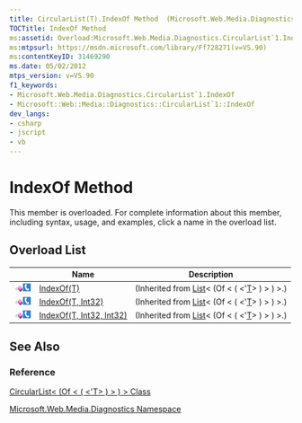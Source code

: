 ```yaml
---
title: CircularList(T).IndexOf Method  (Microsoft.Web.Media.Diagnostics)
TOCTitle: IndexOf Method
ms:assetid: Overload:Microsoft.Web.Media.Diagnostics.CircularList`1.IndexOf
ms:mtpsurl: https://msdn.microsoft.com/library/Ff728271(v=VS.90)
ms:contentKeyID: 31469290
ms.date: 05/02/2012
mtps_version: v=VS.90
f1_keywords:
- Microsoft.Web.Media.Diagnostics.CircularList`1.IndexOf
- Microsoft::Web::Media::Diagnostics::CircularList`1::IndexOf
dev_langs:
- csharp
- jscript
- vb
---
```


# IndexOf Method

This member is overloaded. For complete information about this member, including syntax, usage, and examples, click a name in the overload list.

## Overload List

||Name|Description|
|--- |--- |--- |
|![Public method](images/Ff728153.pubmethod(en-us,VS.90).gif "Public method")![Supported by Silverlight for Windows Phone](images/Ff728140.slMobile(en-us,VS.90).gif "Supported by Silverlight for Windows Phone")|[IndexOf(T)](https://msdn.microsoft.com/library/e4w08k17)|(Inherited from [List](https://msdn.microsoft.com/library/6sh2ey19)< (Of < ( <'[T](circularlist-t-class-microsoft-web-media-diagnostics_1.md)> ) > ) >.)|
|![Public method](images/Ff728153.pubmethod(en-us,VS.90).gif "Public method")![Supported by Silverlight for Windows Phone](images/Ff728140.slMobile(en-us,VS.90).gif "Supported by Silverlight for Windows Phone")|[IndexOf(T, Int32)](https://msdn.microsoft.com/library/s8t42k5w)|(Inherited from [List](https://msdn.microsoft.com/library/6sh2ey19)< (Of < ( <'[T](circularlist-t-class-microsoft-web-media-diagnostics_1.md)> ) > ) >.)|
|![Public method](images/Ff728153.pubmethod(en-us,VS.90).gif "Public method")![Supported by Silverlight for Windows Phone](images/Ff728140.slMobile(en-us,VS.90).gif "Supported by Silverlight for Windows Phone")|[IndexOf(T, Int32, Int32)](https://msdn.microsoft.com/library/dy8zse0c)|(Inherited from [List](https://msdn.microsoft.com/library/6sh2ey19)< (Of < ( <'[T](circularlist-t-class-microsoft-web-media-diagnostics_1.md)> ) > ) >.)|

## See Also

### Reference

[CircularList\< (Of \< ( \<'T\> ) \> ) \> Class](circularlist-t-class-microsoft-web-media-diagnostics_1.md)

[Microsoft.Web.Media.Diagnostics Namespace](microsoft-web-media-diagnostics-namespace_1.md)
